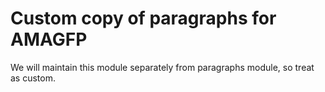 # Custom copy of paragraphs for AMAGFP

We will maintain this module separately from paragraphs module, so treat as custom.
